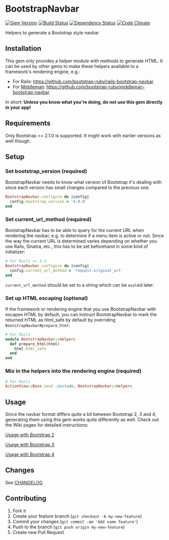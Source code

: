 # BootstrapNavbar

[![Gem Version](https://badge.fury.io/rb/bootstrap-navbar.png)](http://badge.fury.io/rb/bootstrap-navbar)
[![Build Status](https://secure.travis-ci.org/bootstrap-ruby/bootstrap-navbar.png)](http://travis-ci.org/bootstrap-ruby/bootstrap-navbar)
[![Dependency Status](https://gemnasium.com/bootstrap-ruby/bootstrap-navbar.png)](https://gemnasium.com/bootstrap-ruby/bootstrap-navbar)
[![Code Climate](https://codeclimate.com/github/bootstrap-ruby/bootstrap-navbar.png)](https://codeclimate.com/github/bootstrap-ruby/bootstrap-navbar)

Helpers to generate a Bootstrap style navbar

## Installation

This gem only provides a helper module with methods to generate HTML. It can be used by other gems to make these helpers available to a framework's rendering engine, e.g.:

* For Rails: https://github.com/bootstrap-ruby/rails-bootstrap-navbar
* For [Middleman](http://middlemanapp.com/): https://github.com/bootstrap-ruby/middleman-bootstrap-navbar

In short: __Unless you know what you're doing, do not use this gem directly in your app!__

## Requirements

Only Bootstrap >= 2.1.0 is supported. It might work with earlier versions as well though.

## Setup

### Set bootstrap_version (required)

BootstrapNavbar needs to know what version of Bootstrap it's dealing with since each version has small changes compared to the previous one.

```ruby
BootstrapNavbar.configure do |config|
  config.bootstrap_version = '4.0.0'
end
```

### Set current_url_method (required)

BootstrapNavbar has to be able to query for the current URL when rendering the navbar, e.g. to determine if a menu item is active or not. Since the way the current URL is determined varies depending on whether you use Rails, Sinatra, etc., this has to be set beforehand in some kind of initializer:

```ruby
# For Rails >= 3.2
BootstrapNavbar.configure do |config|
  config.current_url_method = 'request.original_url'
end
```

`current_url_method` should be set to a string which can be `eval`ed later.

### Set up HTML escaping (optional)

If the framework or rendering engine that you use BootstrapNavbar with escapes HTML by default, you can instruct BootstrapNavbar to mark the returned HTML as html_safe by default by overriding `BootstrapNavbar#prepare_html`:

```ruby
# For Rails
module BootstrapNavbar::Helpers
  def prepare_html(html)
    html.html_safe
  end
end
```

### Mix in the helpers into the rendering engine (required)

```ruby
# For Rails
ActionView::Base.send :include, BootstrapNavbar::Helpers
```

## Usage

Since the navbar format differs quite a bit between Bootstrap 2, 3 and 4, generating them using this gem works quite differently as well. Check out the Wiki pages for detailed instructions:

[Usage with Bootstrap 2](https://github.com/bootstrap-ruby/bootstrap-navbar/wiki/Usage-with-Bootstrap-2)

[Usage with Bootstrap 3](https://github.com/bootstrap-ruby/bootstrap-navbar/wiki/Usage-with-Bootstrap-3)

[Usage with Bootstrap 4](https://github.com/bootstrap-ruby/bootstrap-navbar/wiki/Usage-with-Bootstrap-4)

## Changes

See [CHANGELOG](CHANGELOG.md)

## Contributing

1. Fork it
2. Create your feature branch (`git checkout -b my-new-feature`)
3. Commit your changes (`git commit -am 'Add some feature'`)
4. Push to the branch (`git push origin my-new-feature`)
5. Create new Pull Request
